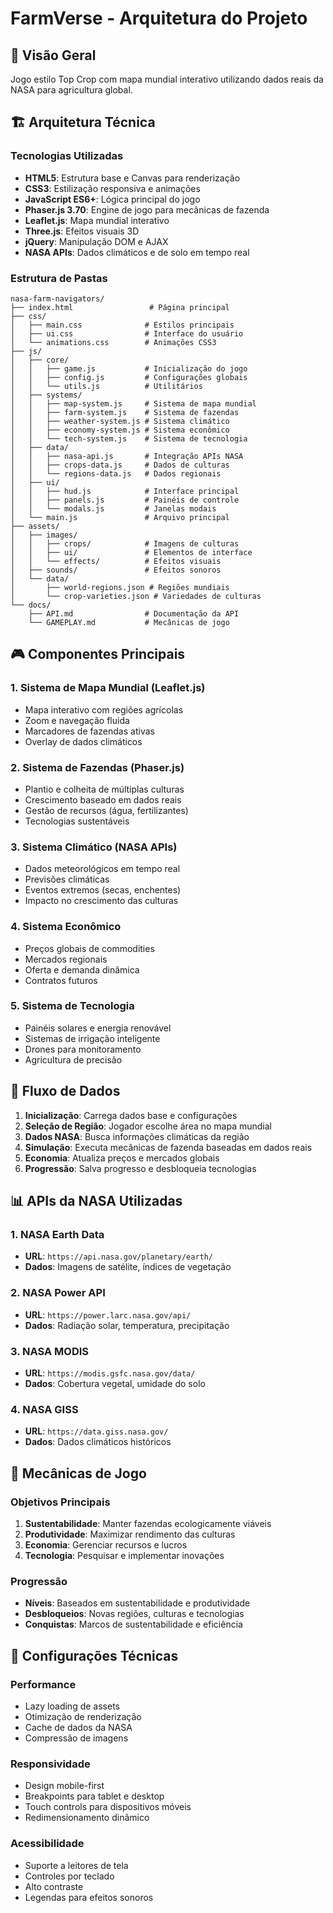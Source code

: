 # FarmVerse - Arquitetura do Projeto

## 🎯 Visão Geral
Jogo estilo Top Crop com mapa mundial interativo utilizando dados reais da NASA para agricultura global.

## 🏗️ Arquitetura Técnica

### Tecnologias Utilizadas
- **HTML5**: Estrutura base e Canvas para renderização
- **CSS3**: Estilização responsiva e animações
- **JavaScript ES6+**: Lógica principal do jogo
- **Phaser.js 3.70**: Engine de jogo para mecânicas de fazenda
- **Leaflet.js**: Mapa mundial interativo
- **Three.js**: Efeitos visuais 3D
- **jQuery**: Manipulação DOM e AJAX
- **NASA APIs**: Dados climáticos e de solo em tempo real

### Estrutura de Pastas
```
nasa-farm-navigators/
├── index.html                 # Página principal
├── css/
│   ├── main.css              # Estilos principais
│   ├── ui.css                # Interface do usuário
│   └── animations.css        # Animações CSS3
├── js/
│   ├── core/
│   │   ├── game.js           # Inicialização do jogo
│   │   ├── config.js         # Configurações globais
│   │   └── utils.js          # Utilitários
│   ├── systems/
│   │   ├── map-system.js     # Sistema de mapa mundial
│   │   ├── farm-system.js    # Sistema de fazendas
│   │   ├── weather-system.js # Sistema climático
│   │   ├── economy-system.js # Sistema econômico
│   │   └── tech-system.js    # Sistema de tecnologia
│   ├── data/
│   │   ├── nasa-api.js       # Integração APIs NASA
│   │   ├── crops-data.js     # Dados de culturas
│   │   └── regions-data.js   # Dados regionais
│   ├── ui/
│   │   ├── hud.js            # Interface principal
│   │   ├── panels.js         # Painéis de controle
│   │   └── modals.js         # Janelas modais
│   └── main.js               # Arquivo principal
├── assets/
│   ├── images/
│   │   ├── crops/            # Imagens de culturas
│   │   ├── ui/               # Elementos de interface
│   │   └── effects/          # Efeitos visuais
│   ├── sounds/               # Efeitos sonoros
│   └── data/
│       ├── world-regions.json # Regiões mundiais
│       └── crop-varieties.json # Variedades de culturas
└── docs/
    ├── API.md                # Documentação da API
    └── GAMEPLAY.md           # Mecânicas de jogo
```

## 🎮 Componentes Principais

### 1. Sistema de Mapa Mundial (Leaflet.js)
- Mapa interativo com regiões agrícolas
- Zoom e navegação fluida
- Marcadores de fazendas ativas
- Overlay de dados climáticos

### 2. Sistema de Fazendas (Phaser.js)
- Plantio e colheita de múltiplas culturas
- Crescimento baseado em dados reais
- Gestão de recursos (água, fertilizantes)
- Tecnologias sustentáveis

### 3. Sistema Climático (NASA APIs)
- Dados meteorológicos em tempo real
- Previsões climáticas
- Eventos extremos (secas, enchentes)
- Impacto no crescimento das culturas

### 4. Sistema Econômico
- Preços globais de commodities
- Mercados regionais
- Oferta e demanda dinâmica
- Contratos futuros

### 5. Sistema de Tecnologia
- Painéis solares e energia renovável
- Sistemas de irrigação inteligente
- Drones para monitoramento
- Agricultura de precisão

## 🔄 Fluxo de Dados

1. **Inicialização**: Carrega dados base e configurações
2. **Seleção de Região**: Jogador escolhe área no mapa mundial
3. **Dados NASA**: Busca informações climáticas da região
4. **Simulação**: Executa mecânicas de fazenda baseadas em dados reais
5. **Economia**: Atualiza preços e mercados globais
6. **Progressão**: Salva progresso e desbloqueia tecnologias

## 📊 APIs da NASA Utilizadas

### 1. NASA Earth Data
- **URL**: `https://api.nasa.gov/planetary/earth/`
- **Dados**: Imagens de satélite, índices de vegetação

### 2. NASA Power API
- **URL**: `https://power.larc.nasa.gov/api/`
- **Dados**: Radiação solar, temperatura, precipitação

### 3. NASA MODIS
- **URL**: `https://modis.gsfc.nasa.gov/data/`
- **Dados**: Cobertura vegetal, umidade do solo

### 4. NASA GISS
- **URL**: `https://data.giss.nasa.gov/`
- **Dados**: Dados climáticos históricos

## 🎯 Mecânicas de Jogo

### Objetivos Principais
1. **Sustentabilidade**: Manter fazendas ecologicamente viáveis
2. **Produtividade**: Maximizar rendimento das culturas
3. **Economia**: Gerenciar recursos e lucros
4. **Tecnologia**: Pesquisar e implementar inovações

### Progressão
- **Níveis**: Baseados em sustentabilidade e produtividade
- **Desbloqueios**: Novas regiões, culturas e tecnologias
- **Conquistas**: Marcos de sustentabilidade e eficiência

## 🔧 Configurações Técnicas

### Performance
- Lazy loading de assets
- Otimização de renderização
- Cache de dados da NASA
- Compressão de imagens

### Responsividade
- Design mobile-first
- Breakpoints para tablet e desktop
- Touch controls para dispositivos móveis
- Redimensionamento dinâmico

### Acessibilidade
- Suporte a leitores de tela
- Controles por teclado
- Alto contraste
- Legendas para efeitos sonoros